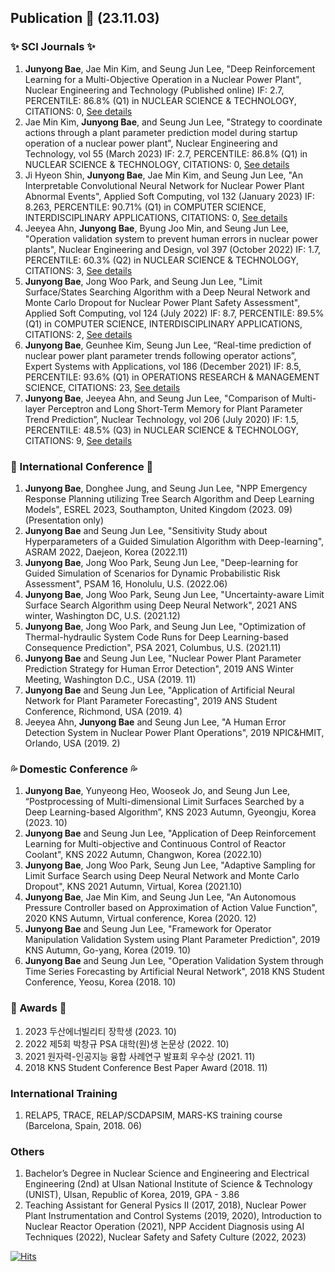 ## Publication 👋 (23.11.03)
### ✨ SCI Journals ✨
1. **Junyong Bae**, Jae Min Kim, and Seung Jun Lee, "Deep Reinforcement Learning for a Multi-Objective Operation in a Nuclear Power Plant", Nuclear Engineering and Technology (Published online) IF: 2.7, PERCENTILE: 86.8% (Q1) in NUCLEAR SCIENCE & TECHNOLOGY, CITATIONS: 0, [See details](https://doi.org/10.1016/j.net.2023.06.009)
2. Jae Min Kim, **Junyong Bae**, and Seung Jun Lee, "Strategy to coordinate actions through a plant parameter prediction model during startup operation of a nuclear power plant", Nuclear Engineering and Technology, vol 55 (March 2023) IF: 2.7, PERCENTILE: 86.8% (Q1) in NUCLEAR SCIENCE & TECHNOLOGY, CITATIONS: 0, [See details](https://doi.org/10.1016/j.net.2022.11.012)
3. Ji Hyeon Shin, **Junyong Bae**, Jae Min Kim, and Seung Jun Lee, "An Interpretable Convolutional Neural Network for Nuclear Power Plant Abnormal Events", Applied Soft Computing, vol 132 (January 2023) IF: 8.263, PERCENTILE: 90.71% (Q1) in COMPUTER SCIENCE, INTERDISCIPLINARY APPLICATIONS, CITATIONS: 0, [See details](https://doi.org/10.1016/j.asoc.2022.109792)
4. Jeeyea Ahn, **Junyong Bae**, Byung Joo Min, and Seung Jun Lee, "Operation validation system to prevent human errors in nuclear power plants", Nuclear Engineering and Design, vol 397 (October 2022) IF: 1.7, PERCENTILE: 60.3% (Q2) in NUCLEAR SCIENCE & TECHNOLOGY, CITATIONS: 3, [See details](https://doi.org/10.1016/j.nucengdes.2022.111949)
5. **Junyong Bae**, Jong Woo Park, and Seung Jun Lee, "Limit Surface/States Searching Algorithm with a Deep Neural Network and Monte Carlo Dropout for Nuclear Power Plant Safety Assessment", Applied Soft Computing, vol 124 (July 2022) IF: 8.7, PERCENTILE: 89.5% (Q1) in COMPUTER SCIENCE, INTERDISCIPLINARY APPLICATIONS, CITATIONS: 2, [See details](https://doi.org/10.1016/j.asoc.2022.109007)
6. **Junyong Bae**, Geunhee Kim, Seung Jun Lee, “Real-time prediction of nuclear power plant parameter trends following operator actions”, Expert Systems with Applications, vol 186 (December 2021) IF: 8.5, PERCENTILE: 93.6% (Q1) in OPERATIONS RESEARCH & MANAGEMENT SCIENCE, CITATIONS: 23, [See details](https://doi.org/10.1016/j.eswa.2021.115848)
7. **Junyong Bae**, Jeeyea Ahn, and Seung Jun Lee, "Comparison of Multi-layer Perceptron and Long Short-Term Memory for Plant Parameter Trend Prediction”, Nuclear Technology, vol 206 (July 2020) IF: 1.5, PERCENTILE: 48.5% (Q3) in NUCLEAR SCIENCE & TECHNOLOGY, CITATIONS: 9, [See details](https://doi.org/10.1080/00295450.2019.1693215)
	
### 🌱 International Conference 🌱
1. **Junyong Bae**, Donghee Jung, and Seung Jun Lee, "NPP Emergency Response Planning utilizing Tree Search Algorithm and Deep Learning Models", ESREL 2023, Southampton, United Kingdom (2023. 09) (Presentation only)
2. **Junyong Bae** and Seung Jun Lee, "Sensitivity Study about Hyperparameters of a Guided Simulation Algorithm with Deep-learning", ASRAM 2022, Daejeon, Korea (2022.11)
3. **Junyong Bae**, Jong Woo Park, Seung Jun Lee, "Deep-learning for Guided Simulation of Scenarios for Dynamic Probabilistic Risk Assessment", PSAM 16, Honolulu, U.S. (2022.06)
4. **Junyong Bae**, Jong Woo Park, Seung Jun Lee, "Uncertainty-aware Limit Surface Search Algorithm using Deep Neural Network", 2021 ANS winter, Washington DC, U.S. (2021.12)
5. **Junyong Bae**, Jong Woo Park, and Seung Jun Lee, "Optimization of Thermal-hydraulic System Code Runs for Deep Learning-based Consequence Prediction", PSA 2021, Columbus, U.S. (2021.11)
6. **Junyong Bae** and Seung Jun Lee, "Nuclear Power Plant Parameter Prediction Strategy for Human Error Detection", 2019 ANS Winter Meeting, Washington D.C., USA (2019. 11)
7. **Junyong Bae** and Seung Jun Lee, "Application of Artificial Neural Network for Plant Parameter Forecasting", 2019 ANS Student Conference, Richmond, USA (2019. 4)
8. Jeeyea Ahn, **Junyong Bae** and Seung Jun Lee, "A Human Error Detection System in Nuclear Power Plant Operations", 2019 NPIC&HMIT, Orlando, USA (2019. 2)

### :sweat_drops: Domestic Conference :sweat_drops:
1.	**Junyong Bae**, Yunyeong Heo, Wooseok Jo, and Seung Jun Lee, “Postprocessing of Multi-dimensional Limit Surfaces Searched by a Deep Learning-based Algorithm”, KNS 2023 Autumn, Gyeongju, Korea (2023. 10)
2.	**Junyong Bae** and Seung Jun Lee, "Application of Deep Reinforcement Learning for Multi-objective and Continuous Control of Reactor Coolant", KNS 2022 Autumn, Changwon, Korea (2022.10)
3.	**Junyong Bae**, Jong Woo Park, Seung Jun Lee, "Adaptive Sampling for Limit Surface Search using Deep Neural Network and Monte Carlo Dropout", KNS 2021 Autumn, Virtual, Korea (2021.10)
4.	**Junyong Bae**, Jae Min Kim, and Seung Jun Lee, "An Autonomous Pressure Controller based on Approximation of Action Value Function", 2020 KNS Autumn, Virtual conference, Korea (2020. 12)
5.	**Junyong Bae** and Seung Jun Lee, "Framework for Operator Manipulation Validation System using Plant Parameter Prediction", 2019 KNS Autumn, Go-yang, Korea (2019. 10)
6.	**Junyong Bae** and Seung Jun Lee, "Operation Validation System through Time Series Forecasting by Artificial Neural Network", 2018 KNS Student Conference, Yeosu, Korea (2018. 10)

### :pray: Awards :pray:
1. 2023 두산에너빌리티 장학생 (2023. 10)
2. 2022 제5회 박창규 PSA 대학(원)생 논문상 (2022. 10)
3. 2021 원자력-인공지능 융합 사례연구 발표회 우수상 (2021. 11)
4. 2018 KNS Student Conference Best Paper Award (2018. 11)

### International Training
1. RELAP5, TRACE, RELAP/SCDAPSIM, MARS-KS training course (Barcelona, Spain, 2018. 06)
### Others
1. Bachelor’s Degree in Nuclear Science and Engineering and Electrical Engineering (2nd) at Ulsan National Institute of Science & Technology (UNIST), Ulsan, Republic of Korea, 2019, GPA - 3.86
2. Teaching Assistant for General Pysics II (2017, 2018), Nuclear Power Plant Instrumentation and Control Systems (2019, 2020), Introduction to Nuclear Reactor Operation (2021), NPP Accident Diagnosis using AI Techniques (2022), Nuclear Safety and Safety Culture (2022, 2023)

[![Hits](https://hits.seeyoufarm.com/api/count/incr/badge.svg?url=https%3A%2F%2Fgithub.com%2FJunyongBae&count_bg=%2379C83D&title_bg=%23555555&icon=&icon_color=%23E7E7E7&title=hits&edge_flat=false)](https://hits.seeyoufarm.com)
